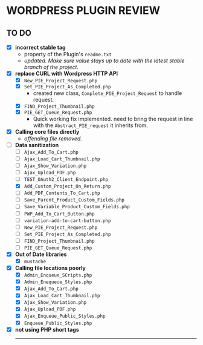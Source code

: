 # WORDPRESS PLUGIN REVIEW

## TO DO

* [x] **incorrect stable tag**
  * property of the Plugin's `readme.txt`
  * *updated. Make sure value stays up to date with the latest stable branch of the project.*
* [x] **replace CURL with Wordpress HTTP API**
  * [x] `New_PIE_Project_Request.php`
  * [x] `Set_PIE_Project_As_Completed.php`
    * created new class, `Complete_PIE_Project_Request` to handle request.
  * [x] `FIND_Project_Thumbnail.php`
  * [x] `PIE_GET_Queue_Request.php`
    * Quick working fix implemented. need to bring the request in line with the `Abstract_PIE_request` it inherits from.
* [x] **Calling core files directly**
  * *offending file removed.*
* [ ] **Data sanitization**
  * [ ] `Ajax_Add_To_Cart.php`
  * [ ] `Ajax_Load_Cart_Thumbnail.php`
  * [ ] `Ajax_Show_Variation.php`
  * [ ] `Ajax_Upload_PDF.php`
  * [ ] `TEST_OAuth2_Client_Endpoint.php`
  * [x] `Add_Custom_Project_On_Return.php`
  * [ ] `Add_PDF_Contents_To_Cart.php`
  * [ ] `Save_Parent_Product_Custom_Fields.php`
  * [ ] `Save_Variable_Product_Custom_Fields.php`
  * [ ] `PWP_Add_To_Cart_Button.php`
  * [ ] `variation-add-to-cart-button.php`
  * [ ] `New_PIE_Project_Request.php`
  * [ ] `Set_PIE_Project_As_Completed.php`
  * [ ] `FIND_Project_Thumbnail.php`
  * [ ] `PIE_GET_Queue_Request.php`
* [x] **Out of Date libraries**
  * [x] `mustache`
* [x] **Calling file locations poorly**
  * [x] `Admin_Enqueue_SCripts.php`
  * [x] `Admin_Enequeue_Styles.php`
  * [x] `Ajax_Add_To_Cart.php`
  * [x] `Ajax_Load_Cart_Thumbnail.php`
  * [x] `Ajax_Show_Variation.php`
  * [x] `Ajax_Upload_PDF.php`
  * [x] `Ajax_Enqueue_Public_Styles.php`
  * [x] `Enqueue_Public_Styles.php`
* [x] **not using PHP short tags**
  ___
